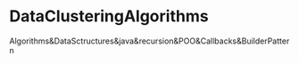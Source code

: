 # DataClusteringAlgorithms
Algorithms&amp;DataSctructures&amp;java&amp;recursion&amp;POO&amp;Callbacks&amp;BuilderPattern
